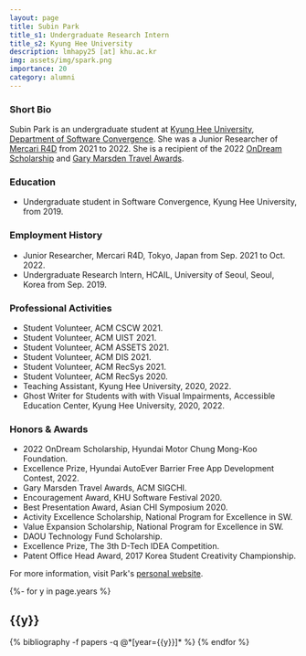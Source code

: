 ```yaml
---
layout: page
title: Subin Park
title_s1: Undergraduate Research Intern
title_s2: Kyung Hee University
description: lmhapy25 [at] khu.ac.kr
img: assets/img/spark.png
importance: 20
category: alumni
---
```


### Short Bio
<p>Subin Park is an undergraduate student at <a href="https://www.khu.ac.kr">Kyung Hee University</a>, <a href="http://swcon.khu.ac.kr/">Department of Software Convergence</a>. She was a Junior Researcher of <a href="https://r4d.mercari.com/en/">Mercari R4D</a> from 2021 to 2022. She is a recipient of the 2022 <a href="http://www.hyundai-cmkfoundation.org/com/esScholarship.do">OnDream Scholarship</a> and <a href="https://sigchi.org/awards/gary-marsden-travel-awards/">Gary Marsden Travel Awards</a>.</p>

### Education
<ul>
<li>Undergraduate student in Software Convergence, Kyung Hee University, from 2019.
</li>
</ul>

### Employment History
<ul>
<li>Junior Researcher, Mercari R4D, Tokyo, Japan from Sep. 2021 to Oct. 2022.
</li>
<li>Undergraduate Research Intern, HCAIL, University of Seoul, Seoul, Korea from Sep. 2019.
</li>
</ul>

### Professional Activities
<ul>
<li>Student Volunteer, ACM CSCW 2021.
</li>
<li>Student Volunteer, ACM UIST 2021.
</li>
<li>Student Volunteer, ACM ASSETS 2021.
</li>
<li>Student Volunteer, ACM DIS 2021.
</li>
<li>Student Volunteer, ACM RecSys 2021.
</li>
<li>Student Volunteer, ACM RecSys 2020.
</li>
<li>Teaching Assistant, Kyung Hee University, 2020, 2022.
</li>
<li>Ghost Writer for Students with with Visual Impairments, Accessible Education Center, Kyung Hee University, 2020, 2022.
</li>
</ul>

### Honors & Awards
<ul>
<li>2022 OnDream Scholarship, Hyundai Motor Chung Mong-Koo Foundation.
</li>
<li>Excellence Prize, Hyundai AutoEver Barrier Free App Development Contest, 2022.
</li>
<li>Gary Marsden Travel Awards, ACM SIGCHI.
</li>
<li>Encouragement Award, KHU Software Festival 2020.
</li>
<li>Best Presentation Award, Asian CHI Symposium 2020.
</li>
<li>Activity Excellence Scholarship, National Program for Excellence in SW.
</li>
<li>Value Expansion Scholarship, National Program for Excellence in SW.
</li>
<li>DAOU Technology Fund Scholarship.
</li>
<li>Excellence Prize, The 3th D-Tech IDEA Competition.
</li>
<li>Patent Office Head Award, 2017 Korea Student Creativity Championship.
</li>
</ul>

For more information, visit Park's [personal website](http://dariasubin.me/).

<!-- _pages/publications.md -->
<div class="publications">

{%- for y in page.years %}
  <h2 class="year">{{y}}</h2>
  {% bibliography -f papers -q @*[year={{y}}]* %}
{% endfor %}

</div>
